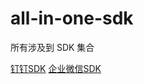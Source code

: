# all-in-one-sdk
所有涉及到 SDK 集合

[钉钉SDK](https://github.com/shenzh1990/all-in-one-sdk/blob/master/dingding/README.md "钉钉SDK")
[企业微信SDK](https://github.com/shenzh1990/all-in-one-sdk/blob/master/qywxsdk/README.md "企业微信SDK")
